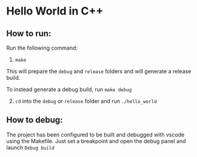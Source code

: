 # Hello World in C++

## How to run:

Run the following command:

1. `make`

This will prepare the `debug` and `release` folders and will generate a release build.

To instead generate a debug build, run `make debug`

2. `cd` into the `debug` or `release` folder and run `./hello_world`

## How to debug:

The project has been configured to be built and debugged with vscode using the Makefile. Just set a breakpoint and open the debug panel and launch `Debug build`
